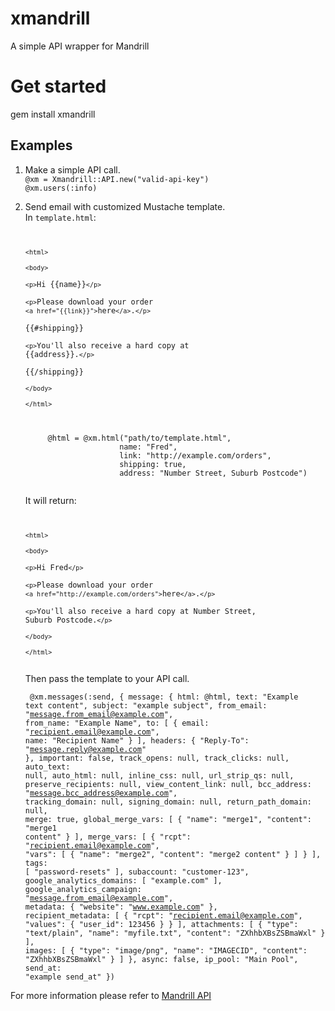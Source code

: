 xmandrill
=========

A simple API wrapper for Mandrill
  
# Get started  
gem install xmandrill  

## Examples  
1. Make a simple API call.  
``@xm = Xmandrill::API.new("valid-api-key")``  
``@xm.users(:info)``  

2. Send email with customized Mustache template.  
	In ``template.html``:  

	<code><pre>  
		`<html>`  
			`<body>`  
				`<p>`Hi {{name}}`</p>`  
				`<p>`Please download your order `<a href="{{link}}">`here`</a>`.`</p>`  
				{{#shipping}}  
					`<p>`You'll also receive a hard copy at {{address}}.`</p>`  
				{{/shipping}}  
			`</body>`  
		`</html>`  
	</pre></code>  
 
	<pre><code>
		@html = @xm.html("path/to/template.html",
	                    name: "Fred",
						link: "http://example.com/orders",
						shipping: true,
						address: "Number Street, Suburb Postcode")
	</code></pre>  

	It will return:  
	<code><pre>  
	    `<html>`  
	        `<body>`  
	            `<p>`Hi Fred`</p>`  
	            `<p>`Please download your order `<a href="http://example.com/orders">`here`</a>`.`</p>`  
	            `<p>`You'll also receive a hard copy at Number Street, Suburb Postcode.`</p>`  
	        `</body>`   
	    `</html>`  
	</pre></code>  
	
	Then pass the template to your API call.  
	<code><pre>
	@xm.messages(:send, {
		message: {
		    html: @html,
		    text: "Example text content",
		    subject: "example subject",
		    from_email: "message.from_email@example.com",
		    from_name: "Example Name",
		    to: [
		        {
		            email: "recipient.email@example.com",
		            name: "Recipient Name"
		        }
		    ],
		    headers: {
		        "Reply-To": "message.reply@example.com"
		    },
		    important: false,
		    track_opens: null,
		    track_clicks: null,
		    auto_text: null,
		    auto_html: null,
		    inline_css: null,
		    url_strip_qs: null,
		    preserve_recipients: null,
		    view_content_link: null,
		    bcc_address: "message.bcc_address@example.com",
		    tracking_domain: null,
		    signing_domain: null,
		    return_path_domain: null,
		    merge: true,
		    global_merge_vars: [
		        {
		            "name": "merge1",
		            "content": "merge1 content"
		        }
		    ],
		    merge_vars: [
		        {
		            "rcpt": "recipient.email@example.com",
		            "vars": [
		                {
		                    "name": "merge2",
		                    "content": "merge2 content"
		                }
		            ]
		        }
		    ],
		    tags: [
		        "password-resets"
		    ],
		    subaccount: "customer-123",
		    google_analytics_domains: [
		        "example.com"
		    ],
		    google_analytics_campaign: "message.from_email@example.com",
		    metadata: {
		        "website": "www.example.com"
		    },
		    recipient_metadata: [
		        {
		            "rcpt": "recipient.email@example.com",
		            "values": {
		                "user_id": 123456
		            }
		        }
		    ],
		    attachments: [
		        {
		            "type": "text/plain",
		            "name": "myfile.txt",
		            "content": "ZXhhbXBsZSBmaWxl"
		        }
		    ],
		    images: [
		        {
		            "type": "image/png",
		            "name": "IMAGECID",
		            "content": "ZXhhbXBsZSBmaWxl"
		        }
		    ]
		},
		async: false,
		ip_pool: "Main Pool",
		send_at: "example send_at"
		})
	</code></pre>
	
For more information please refer to [Mandrill API](https://mandrillapp.com/api/docs/)